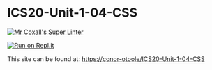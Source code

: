 # ICS20-Unit-1-04-CSS

[![Mr Coxall's Super Linter](https://github.com/conor-otoole/ICS20-Unit-1-04-CSS/workflows/Mr%20Coxall's%20Super%20Linter/badge.svg)](https://github.com/conor-otoole/ICS20-Unit-1-04-CSS/actions/)

[![Run on Repl.it](https://repl.it/badge/github/conor-otoole/ICS20-Unit-1-04-CSS)](https://repl.it/github/cconor-otoole/ICS20-Unit-1-04-CSS)

This site can be found at: [https://conor-otoole/ICS20-Unit-1-04-CSS](https://conor-otoole/ICS20-Unit-1-04-CSS)

